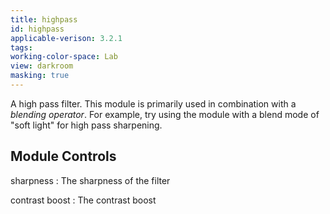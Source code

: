 ```yaml
---
title: highpass
id: highpass
applicable-verison: 3.2.1
tags: 
working-color-space: Lab
view: darkroom
masking: true
---
```


A high pass filter. This module is primarily used in combination with a _blending operator_. For example, try using the module with a blend mode of "soft light" for high pass sharpening.

## Module Controls

sharpness
: The sharpness of the filter

contrast boost
: The contrast boost